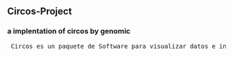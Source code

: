 ## Circos-Project
### a implentation of circos by genomic

<pre> Circos es un paquete de Software para visualizar datos e información, Visualiza los Datos en un diseño circular esto hace que circos sea ideal para explorar relaciones entre objetos o posiciones, Es ideal para crear infografías e ilustraciones de calidad de publicación con una alta proporción de datos a tinta, datos en capas simetrías agradables. Circos es flexible. Aunque originalmente diseñado para visualizar datos genómicos, puede crear cifras a partir de datos en cualquier campo, desde la Genómica hasta la visualización de la migración del arte matemático. Circos puede ser automatizado. Es controlado por archivos de configuración de texto sin formato, lo que lo hace difícilmente de configurar y dificil de manipular para un usuario fina </pre>

